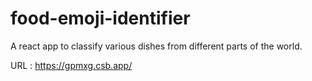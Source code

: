 # food-emoji-identifier
A react app to classify various dishes from different parts of the world.

URL : https://gpmxg.csb.app/

